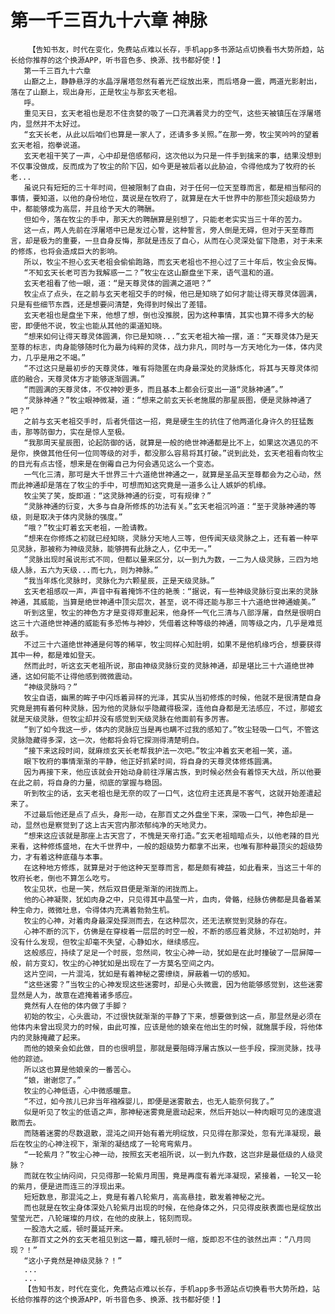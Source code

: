 # 第一千三百九十六章 神脉
        【告知书友，时代在变化，免费站点难以长存，手机app多书源站点切换看书大势所趋，站长给你推荐的这个换源APP，听书音色多、换源、找书都好使！】
       第一千三百九十六章
       山巅之上，静静悬浮的水晶浮屠塔忽然有着光芒绽放出来，而后塔身一震，两道光影射出，落在了山巅上，现出身形，正是牧尘与那玄天老祖。
       呼。
       重见天日，玄天老祖也是忍不住贪婪的吸了一口充满着灵力的空气，这些天被镇压在浮屠塔内，显然并不太好过。
       “玄天长老，从此以后咱们也算是一家人了，还请多多关照。”在那一旁，牧尘笑吟吟的望着玄天老祖，抱拳说道。
       玄天老祖干笑了一声，心中却是倍感郁闷，这次他以为只是一件手到擒来的事，结果没想到不仅事没做成，反而成为了牧尘的阶下囚，如今更是被后者以此胁迫，令得他成为了牧府的长老...
       虽说只有短短的三十年时间，但被限制了自由，对于任何一位天至尊而言，都是相当郁闷的事情，要知道，以他的身份地位，莫说是在牧府了，就算是在大千世界中的那些顶尖超级势力中，都能够成为高层，并且给予天大的聘酬。
       但如今，落在牧尘的手中，那天大的聘酬算是别想了，只能老老实实当三十年的苦力。
       这一点，两人先前在浮屠塔中已是发过心誓，这种誓言，旁人倒是无碍，但对于天至尊而言，却是极为的重要，一旦自身反悔，那就是违反了自心，从而在心灵深处留下隐患，对于未来的修炼，也将会造成巨大的影响。
       所以，牧尘不担心玄天老祖会偷偷跑路，而玄天老祖也不担心过了三十年后，牧尘会反悔。
       “不知玄天长老可否为我解惑一二？”牧尘在这山巅盘坐下来，语气温和的道。
       玄天老祖看了他一眼，道：“是天尊灵体的圆满之道吧？”
       牧尘点了点头，在之前与玄天老祖交手的时候，他已是知晓了如何才能让得天尊灵体圆满，只是有些细节东西，还是想要问清楚，免得到时候出了差错。
       玄天老祖也是盘坐下来，他想了想，倒也没推脱，因为这种事情，其实也算不得多大的秘密，即便他不说，牧尘也能从其他的渠道知晓。
       “想来如何让得天尊灵体圆满，你已是知晓...”玄天老祖大袖一摆，道：“天尊灵体乃是天至尊的标志，肉身能够随时化为最为纯粹的灵体，战力非凡，同时与一方天地化为一体，体内灵力，几乎是用之不竭。”
       “不过这只是最初步的天尊灵体，唯有将隐匿在肉身最深处的灵脉炼化，将其与天尊灵体彻底的融合，天尊灵体方才能够逐渐圆满。”
       “而圆满的天尊灵体，不仅神妙更多，而且基本上都会衍变出一道“灵脉神通”。”
       “灵脉神通？”牧尘眼神微凝，道：“想来之前玄天长老施展的那星辰图，便是灵脉神通了吧？”
       之前与玄天老祖交手时，后者凭借这一招，竟是硬生生的抗住了他两道化身许久的狂猛轰击，那等防御力，实在是惊人至极。
       “我那周天星辰图，论起防御的话，就算是一般的绝世神通都是比不上，如果这次遇见的不是你，换做其他任何一位同等级的对手，都没那么容易将其打破。”说到此处，玄天老祖看向牧尘的目光有点古怪，想来是在倒霉自己为何会遇见这么一个变态。
       一气化三清，那可是大千世界三十六道绝世神通之一，就算是圣品天至尊都会为之心动，然而此神通却是落在了牧尘的手中，可想而知这究竟是一道多么让人嫉妒的机缘。
       牧尘笑了笑，旋即道：“这灵脉神通的衍变，可有规律？”
       “灵脉神通的衍变，大多与自身所修炼的功法有关。”玄天老祖沉吟道：“至于灵脉神通的等级，则是取决于体内灵脉的强度。”
       “哦？”牧尘盯着玄天老祖，一脸请教。
       “想来在你修炼之初就已经知晓，灵脉分天地人三等，但传闻天级灵脉之上，还有着一种罕见灵脉，那被称为神级灵脉，能够拥有此脉之人，亿中无一。”
       “灵脉出现时虽说形式不同，但都以量来区分，以一到九为数，一二为人级灵脉，三四为地级人脉，五六为天级...而七九，则为神脉。”
       “我当年炼化灵脉时，灵脉化为六颗星辰，正是天级灵脉。”
       玄天老祖感叹一声，声音中有着掩饰不住的艳羡：“据说，有一些神级灵脉衍变出来的灵脉神通，其威能，当算是绝世神通中顶尖层次，甚至，说不得还能与那三十六道绝世神通媲美。”
       听到这里，牧尘的神色方才是变得郑重起来，他身怀一气化三清与八部浮屠，自然是很明白这三十六道绝世神通的威能有多恐怖与神妙，凭借着这种等级的神通，同等级之内，几乎是难觅敌手。
       不过三十六道绝世神通是何等的稀罕，牧尘同样心知肚明，如果不是他机缘巧合，想要获得其中一种，都是难如登天。
       然而此时，听这玄天老祖所说，那由神级灵脉衍变的灵脉神通，却是堪比三十六道绝世神通，这如何能不让得他感到微微震动。
       “神级灵脉吗？”
       牧尘自语，幽黑的眸子中闪烁着异样的光泽，其实从当初修炼的时候，他就不是很清楚自身究竟是拥有着何种灵脉，因为他的灵脉似乎隐藏得极深，连他自身都是无法感应，不过，那姬玄就是天级灵脉，但牧尘却并没有感觉到天级灵脉在他面前有多厉害。
       “到了如今我这一步，体内的灵脉应当是再也瞒不过我的感知了。”牧尘轻吸一口气，不管这灵脉隐藏得多深，这一次，他都将会将它探测得清楚明白。
       “接下来这段时间，就麻烦玄天长老帮我护法一次吧。”牧尘冲着玄天老祖一笑，道。
       眼下牧府的事情渐渐的平静，他正好抓紧时间，将自身的天尊灵体修炼圆满。
       因为再接下来，他应该就会开始动身前往浮屠古族，到时候必然会有着惊天大战，所以他要在此之前，将自身的力量，彻底的掌握与稳固。
       听到牧尘的话，玄天老祖也是无奈的叹了一口气，这位府主还真是不客气，这就开始差遣起来了。
       不过最后他还是点了点头，身形一动，在那百丈之外盘坐下来，深吸一口气，神色却是一动，显然也是察觉到了这上古天宫内那浓郁纯净的天地灵力。
       “想来这应该就是那座上古天宫了，不愧是天帝打造。”玄天老祖暗暗点头，以他老辣的目光来看，这种修炼盛地，在大千世界中，一般的超级势力都拿不出来，也唯有那种最顶尖的超级势力，才有着这种底蕴与本事。
       在这种地方修炼，就算是对于他这种天至尊而言，都是颇有裨益，如此看来，当这三十年的牧府长老，倒也不算怎么吃亏。
       牧尘见状，也是一笑，然后双目便是渐渐的闭拢而上。
       他的心神凝聚，犹如肉身之中，只见得其中晶莹一片，血肉，骨骼，经脉仿佛都是具备着某种生命力，微微吐息，令得体内充满着勃勃生机。
       牧尘的心神，对着肉身最深处探测而去，在这种层次，还无法察觉到灵脉的存在。
       心神不断的沉下，仿佛是在穿梭着一层层的时空一般，不断的感应着灵脉，不过初始时，并没有什么发现，但牧尘却毫不失望，心静如水，继续感应。
       这般感应，持续了足足一个时辰，忽然间，牧尘心神一动，犹如是在此时撞破了一层屏障一般，前方变幻，牧尘的心神犹如是出现在了一方莫名空间之内。
       这片空间，一片混沌，犹如是有着神秘之雾缭绕，屏蔽着一切的感知。
       “这些迷雾？”当牧尘的心神发现这些迷雾时，却是心头微震，因为他能够感觉到，这些迷雾显然是人为，故意在遮掩着诸多感应。
       竟然有人在他的体内做了手脚？
       初始的牧尘，心头震动，不过很快就渐渐的平静了下来，想要做到这一点，那显然是必须在他体内未曾出现灵力的时候，由此可推，应该是他的娘亲在他出生的时候，就施展手段，将他体内的灵脉掩藏了起来。
       而他的娘亲会如此做，目的也很明显，那就是要阻碍浮屠古族以一些手段，探测灵脉，找寻他的踪迹。
       所以这也算是他娘亲的一番苦心。
       “娘，谢谢您了。”
       牧尘的心神低语，心中微感暖意。
       “不过，如今孩儿已非当年襁褓婴儿，即便是迷雾散去，也无人能奈何我了。”
       似是听见了牧尘的低语之声，那神秘迷雾竟是震动起来，然后开始以一种肉眼可见的速度退散而去。
       而随着迷雾的尽数退散，混沌之间开始有着光明绽放，只见得在那深处，忽有光泽凝现，最后在牧尘的心神注视下，渐渐的凝结成了一轮弯弯紫月。
       “一轮紫月？”牧尘心神一动，按照玄天老祖所说，以一到九作数，这岂非是最低级的人级灵脉？
       而就在牧尘纳闷间，只见得那一轮紫月周围，竟是再度有着光泽凝现，紧接着，一轮又一轮的紫月，便是进而连三的浮现出来。
       短短数息，那混沌之上，竟是有着八轮紫月，高高悬挂，散发着神秘之光。
       而也就是在牧尘身体深处八轮紫月出现的时候，在他身体之外，只见得皮肤表面也是绽放出莹莹光芒，八轮璀璨的月纹，在他的皮肤上，铭刻而现。
       一股浩大之威，顿时蔓延开来。
       在那百丈之外的玄天老祖见到这一幕，瞳孔顿时一缩，旋即忍不住的骇然出声：“八月同现？！”
       “这小子竟然是神级灵脉？！”
       ...
       ...
       【告知书友，时代在变化，免费站点难以长存，手机app多书源站点切换看书大势所趋，站长给你推荐的这个换源APP，听书音色多、换源、找书都好使！】